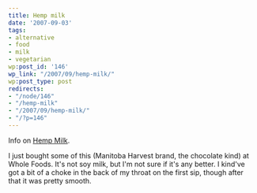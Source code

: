 ```yaml
---
title: Hemp milk
date: '2007-09-03'
tags:
- alternative
- food
- milk
- vegetarian
wp:post_id: '146'
wp_link: "/2007/09/hemp-milk/"
wp:post_type: post
redirects:
- "/node/146"
- "/hemp-milk"
- "/2007/09/hemp-milk/"
- "/?p=146"
---
```


Info on [Hemp Milk](http://www.post-gazette.com/pg/07123/782900-34.stm).

I just bought some of this (Manitoba Harvest brand, the chocolate kind) at Whole Foods. It's not soy milk, but I'm not sure if it's any better. I kind've got a bit of a choke in the back of my throat on the first sip, though after that it was pretty smooth.
